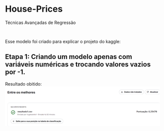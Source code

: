 # House-Prices
Técnicas Avançadas de Regressão

<img scr="https://github.com/HugoLeandro/House-Prices/blob/main/Imagens/kaggle_5407_media_housesbanner.png" width=800/>


Esse modelo foi criado para explicar o projeto do kaggle:

## Etapa 1: Criando um modelo apenas com variáveis numéricas e trocando valores vazios por -1.

Resultado obitido:
<img src="https://github.com/HugoLeandro/House-Prices/blob/main/Imagens/resultado-kaggle1.png"/>
